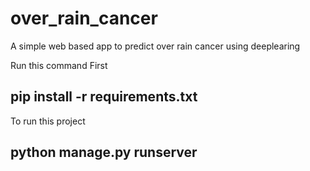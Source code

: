 # over_rain_cancer
A simple web based app to predict over rain cancer using deeplearing

Run this command First
## pip install -r requirements.txt

To run this project
## python manage.py runserver

